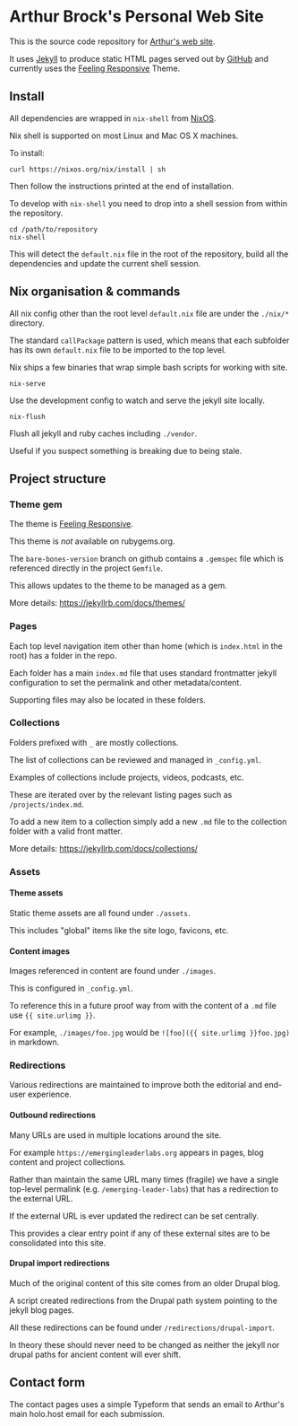 # Arthur Brock's Personal Web Site

This is the source code repository for [Arthur's web site](http://artbrock.com).  

It uses [Jekyll](http://jekyllrb.com) to produce static HTML pages served out by [GitHub](http://github.com) and currently uses the [Feeling Responsive](https://github.com/Phlow/feeling-responsive) Theme.

## Install

All dependencies are wrapped in `nix-shell` from [NixOS](https://nixos.org/).

Nix shell is supported on most Linux and Mac OS X machines.

To install:

```shell
curl https://nixos.org/nix/install | sh
```

Then follow the instructions printed at the end of installation.

To develop with `nix-shell` you need to drop into a shell session from within the repository.

```shell
cd /path/to/repository
nix-shell
```

This will detect the `default.nix` file in the root of the repository, build all the dependencies and update the current shell session.

## Nix organisation & commands

All nix config other than the root level `default.nix` file are under the `./nix/*` directory.

The standard `callPackage` pattern is used, which means that each subfolder has its own `default.nix` file to be imported to the top level.

Nix ships a few binaries that wrap simple bash scripts for working with site.

`nix-serve`

Use the development config to watch and serve the jekyll site locally.

`nix-flush`

Flush all jekyll and ruby caches including `./vendor`.

Useful if you suspect something is breaking due to being stale.

## Project structure

### Theme gem

The theme is [Feeling Responsive](https://github.com/Phlow/feeling-responsive).

This theme is _not_ available on rubygems.org.

The `bare-bones-version` branch on github contains a `.gemspec` file which is referenced directly in the project `Gemfile`.

This allows updates to the theme to be managed as a gem.

More details: https://jekyllrb.com/docs/themes/

### Pages

Each top level navigation item other than home (which is `index.html` in the root) has a folder in the repo.

Each folder has a main `index.md` file that uses standard frontmatter jekyll configuration to set the permalink and other metadata/content.

Supporting files may also be located in these folders.

### Collections

Folders prefixed with `_` are mostly collections.

The list of collections can be reviewed and managed in `_config.yml`.

Examples of collections include projects, videos, podcasts, etc.

These are iterated over by the relevant listing pages such as `/projects/index.md`.

To add a new item to a collection simply add a new `.md` file to the collection folder with a valid front matter.

More details: https://jekyllrb.com/docs/collections/

### Assets

#### Theme assets

Static theme assets are all found under `./assets`.

This includes "global" items like the site logo, favicons, etc.

#### Content images

Images referenced in content are found under `./images`.

This is configured in `_config.yml`.

To reference this in a future proof way from with the content of a `.md` file use `{{ site.urlimg }}`.

For example, `./images/foo.jpg` would be `![foo]({{ site.urlimg }}foo.jpg)` in markdown.

### Redirections

Various redirections are maintained to improve both the editorial and end-user experience.

#### Outbound redirections

Many URLs are used in multiple locations around the site.

For example `https://emergingleaderlabs.org` appears in pages, blog content and project collections.

Rather than maintain the same URL many times (fragile) we have a single top-level permalink (e.g. `/emerging-leader-labs`) that has a redirection to the external URL.

If the external URL is ever updated the redirect can be set centrally.

This provides a clear entry point if any of these external sites are to be consolidated into this site.

#### Drupal import redirections

Much of the original content of this site comes from an older Drupal blog.

A script created redirections from the Drupal path system pointing to the jekyll blog pages.

All these redirections can be found under `/redirections/drupal-import`.

In theory these should never need to be changed as neither the jekyll nor drupal paths for ancient content will ever shift.

## Contact form

The contact pages uses a simple Typeform that sends an email to Arthur's main holo.host email for each submission.
